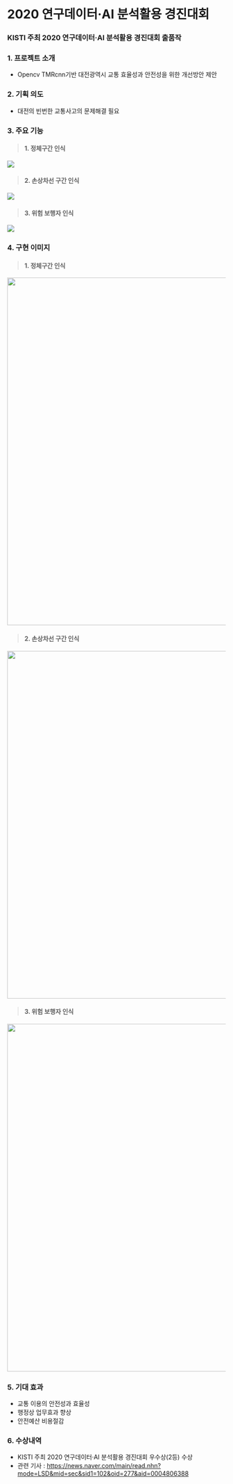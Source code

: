 # 2020 연구데이터·AI 분석활용 경진대회

### KISTI 주최 2020 연구데이터·AI 분석활용 경진대회 출품작

### 1. 프로젝트 소개
- Opencv TMRcnn기반 대전광역시 교통 효율성과 안전성을 위한 개선방안 제안

### 2. 기획 의도
- 대전의 빈번한 교통사고의 문제해결 필요

### 3. 주요 기능
> #### 1. 정체구간 인식 
<img src="https://user-images.githubusercontent.com/69338643/102799448-e603f680-43f5-11eb-8145-9dde241b010a.png"  >

> #### 2. 손상차선 구간 인식
<img src="https://user-images.githubusercontent.com/69338643/102805717-fd93ad00-43fe-11eb-9434-6dde79c0fa75.png"  >

> #### 3. 위험 보행자 인식
<img src="https://user-images.githubusercontent.com/69338643/102800833-c5d53700-43f7-11eb-83f8-42574d07c5da.png"  >

### 4. 구현 이미지
> #### 1. 정체구간 인식 
<img src="https://user-images.githubusercontent.com/69338643/102805075-0afc6780-43fe-11eb-8110-363b84a548c1.png"  width="800" >

> #### 2. 손상차선 구간 인식
<img src="https://user-images.githubusercontent.com/69338643/102805090-0fc11b80-43fe-11eb-99f1-03be436c2a54.png"  width="800" >

> #### 3. 위험 보행자 인식
<img src="https://user-images.githubusercontent.com/69338643/102802441-f918c580-43f9-11eb-8789-3257fdc37d8a.png"  width="800" >

### 5. 기대 효과
- 교통 이용의 안전성과 효율성
- 행정상 업무효과 향상
- 안전예산 비용절감

### 6. 수상내역
- KISTI 주최 2020 연구데이터·AI 분석활용 경진대회 우수상(2등) 수상
- 관련 기사 : https://news.naver.com/main/read.nhn?mode=LSD&mid=sec&sid1=102&oid=277&aid=0004806388
